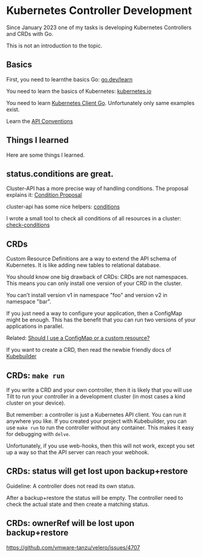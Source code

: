 # Kubernetes Controller Development

Since January 2023 one of my tasks is developing Kubernetes Controllers and CRDs with Go.

This is not an introduction to the topic.

## Basics

First, you need to learnthe basics Go: [go.dev/learn](https://go.dev/learn/)

You need to learn the basics of Kubernetes: [kubernetes.io](https://kubernetes.io)

You need to learn [Kubernetes Client Go](https://github.com/kubernetes/client-go#how-to-use-it). Unfortunately only same examples exist.


Learn the [API Conventions](https://github.com/kubernetes/community/blob/master/contributors/devel/sig-architecture/api-conventions.md)


## Things I learned

Here are some things I learned.

## status.conditions are great.

Cluster-API has a more precise way of handling conditions. The proposal explains it: [Condition Proposal](https://github.com/kubernetes-sigs/cluster-api/blob/main/docs/proposals/20200506-conditions.md#data-model-changes)

cluster-api has some nice helpers: [conditions](https://pkg.go.dev/sigs.k8s.io/cluster-api/util/conditions)

I wrote a small tool to check all conditions of all resources in a cluster: [check-conditions](https://github.com/guettli/check-conditions)

## CRDs

Custom Resource Definitions are a way to extend the API schema of Kubernetes. It is like adding new tables to relational database.

You should know one big drawback of CRDs: CRDs are not namespaces. This means you can only install one version of your CRD in the cluster.

You can't install version v1 in namespace "foo" and version v2 in namespace "bar".

If you just need a way to configure your application, then a ConfigMap might be enough. This has the benefit that you can run two versions
of your applications in parallel.

Related: [Should I use a ConfigMap or a custom resource?](https://kubernetes.io/docs/concepts/extend-kubernetes/api-extension/custom-resources/#should-i-use-a-configmap-or-a-custom-resource)

If you want to create a CRD, then read the newbie friendly docs of [Kubebuilder](https://book.kubebuilder.io/)

## CRDs: `make run`

If you write a CRD and your own controller, then it is likely that you will use Tilt to run your controller in a development cluster (in most cases a kind cluster on your device).

But remember: a controller is just a Kubernetes API client. You can run it anywhere you like. If you created your project with Kubebuilder, you can use `make run` to 
run the controller without any container. This makes it easy for debugging with `delve`.

Unfortunately, if you use web-hooks, then this will not work, except you set up a way so that the API server can reach your webhook.


## CRDs: status will get lost upon backup+restore

Guideline: A controller does not read its own status.

After a backup+restore the status will be empty. The controller need to check the actual state and then create a matching status.

## CRDs: ownerRef will be lost upon backup+restore

https://github.com/vmware-tanzu/velero/issues/4707



